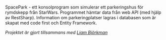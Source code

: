 SpacePark - ett konsolprogram som simulerar ett parkeringshus för rymdskepp från StarWars. Programmet hämtar data från web API (med hjälp av RestSharp). Information om parkeringplatser lagras i databasen som är skapat med code first och Entity Framework.


*Projektet är gjort tillsammans med [Liam Björkman](https://github.com/bjork-dev)*
